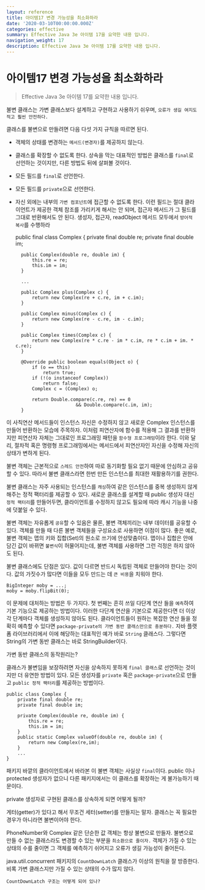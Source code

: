 ```yaml
---
layout: reference
title: 아이템17 변경 가능성을 최소화하라
date: '2020-03-10T00:00:00.000Z'
categories: effective
summary: Effective Java 3e 아이템 17을 요약한 내용 입니다.
navigation_weight: 17
description: Effective Java 3e 아이템 17를 요약한 내용 입니다.
---
```


# 아이템17 변경 가능성을 최소화하라

> Effective Java 3e 아이템 17를 요약한 내용 입니다.

불변 클래스는 가변 클래스보다 설계하고 구현하고 사용하기 쉬우며, `오류가 생길 여지도 적고 훨씬 안전하다.`

클래스를 불변으로 만들려면 다음 다섯 가지 규칙을 따르면 된다.

* 객체의 상태를 변경하는 `메서드(변경자)`를 제공하지 않는다.
* 클래스를 확장할 수 없도록 한다. 상속을 막는 대표적인 방법은 클래스를 `final`로 선언하는 것이지만, 다른 방법도 뒤에 살펴볼 것이다.
* 모든 필드를 `final`로 선언한다.
* 모든 필드를 `private`으로 선언한다.
* 자신 외에는 내부의 `가변 컴포넌트`에 접근할 수 없도록 한다. 이런 필드는 절대 클라이언트가 제공한 객체 참조를 가리키게 해서는 안 되며, 접근자 메서드가 그 필드를 그대로 반환해서도 안 된다. 생성자, 접근자, readObject 메서드 모두에서 `방어적 복사`를 수행하라

  public final class Complex { private final double re; private final double im;

  ```text
    public Complex(double re, double im) {
        this.re = re;
        this.im = im;
    }

    ...

    public Complex plus(Complex c) {
        return new Complex(re + c.re, im + c.im);
    }

    public Complex minus(Complex c) {
        return new Complex(re - c.re, im - c.im);
    }

    public Complex times(Complex c) {
        return new Complex(re * c.re - im * c.im, re * c.im + im. * c.re);
    }

    @Override public boolean equals(Object o) {
        if (o == this)
            return true;
        if (!(o instanceof Complex))
            return false;
        Complex c = (Complex) o;

        return Double.compare(c.re, re) == 0
                        && Double.compare(c.im, im);
    }
  ```

이 사칙연산 메서드들이 인스턴스 자신은 수정하지 않고 새로운 Complex 인스턴스를 만들어 반환하는 모습에 주목하자. 이처럼 피연산자에 함수를 적용해 그 결과를 반환하지만 피연산자 자체는 그대로인 프로그래밍 패턴을 `함수형 프로그래밍`이라 한다. 이와 달리, 절차적 혹은 명령형 프로그래밍에서는 메서드에서 피연산자인 자신을 수정해 자신의 상태가 변하게 된다.

불변 객체는 근본적으로 `스레드 안전`하여 따로 동기화할 필요 없기 때문에 안심하고 공유할 수 있다. 따라서 불변 클래스라면 한번 만든 인스턴스를 최대한 재활용하기를 권한다.

불변 클래스는 자주 사용되는 인스턴스를 `캐싱`하여 같은 인스턴스를 중복 생성하지 않게 해주는 정적 팩터리를 제공할 수 있다. 새로운 클래스를 설계할 때 public 생성자 대신 `정적 팩터리`를 만들어두면, 클라이언트를 수정하지 않고도 필요에 따라 캐시 기능을 나중에 덧붙일 수 있다.

불변 객체는 자유롭게 `공유`할 수 있음은 물론, 불변 객체끼리는 내부 데이터를 공유할 수 있다. 객체를 만들 때 다른 불변 객체들을 구성요소로 사용하면 이점이 많다. 좋은 예로, 불변 객체는 맵의 키와 집합\(Set\)의 원소로 쓰기에 안성맞춤이다. 맵이나 집합은 안에 담긴 값이 바뀌면 `불변식`이 허물어지는데, 불변 객체를 사용하면 그런 걱정은 하지 않아도 된다.

불변 클래스에도 단점은 있다. 값이 다르면 반드시 독립된 객체로 만들어야 한다는 것이다. 값의 가짓수가 많다면 이들을 모두 만드는 데 `큰 비용`을 치워야 한다.

```text
BigInteger moby = ...;
moby = moby.flipBit(0);
```

이 문제에 대처하는 방법은 두 가지다. 첫 번째는 흔히 쓰일 다단계 연산 들을 `예측`하여 기본 기능으로 제공하는 방법이다. 이러한 다단계 연산을 기본으로 제공한다면 더 이상 각 단계마다 객체를 생성하지 않아도 된다. 클라이언트들이 원하는 복잡한 연산 들을 정확히 예측할 수 있다면 `package-private의 가변 동반 클래스만으로 충분하다.` 자바 플랫폼 라이브러리에서 이에 해당하는 대표적인 예가 바로 `String` 클래스다. 그렇다면 String의 가변 동반 클래스는 바로 StringBuilder이다.

가변 동반 클래스의 동작원리는?

클래스가 불변임을 보장하려면 자신을 상속하지 못하게 `final 클래스`로 선언하는 것이지만 더 유연한 방법이 있다. 모든 생성자를 `private` 혹은 `package-private`으로 만들고 `public 정적 팩터리`를 제공하는 방법이다.

```text
public class Complex {
    private final double re;
    private final double im;

    private Complex(double re, double im) {
        this.re = re;
        this.im = im;
    }
    public static Complex valueOf(double re, double im) {
        return new Complex(re,im);
    }
    ...
}
```

패키지 바깥의 클라이언트에서 바라본 이 불변 객체는 사실상 `final`이다. public 이나 protected 생성자가 없으니 다른 패키지에서는 이 클래스를 확장하는 게 불가능하기 때문이다.

private 생성자로 구현된 클래스를 상속하게 되면 어떻게 될까?

게터\(getter\)가 있다고 해서 무조건 세터\(setter\)를 만들지는 말자. 클래스는 꼭 필요한 경우가 아니라면 불변이어야 한다.

PhoneNumber와 Complex 같은 단순한 값 객체는 항상 불변으로 만들자. 불변으로 만들 수 없는 클래스라도 변경할 수 있는 부분을 `최소환으로 줄이자.` 객체가 가질 수 있는 상태의 수를 줄이면 그 객체를 예측하기 쉬어지고 오류가 생길 가능성이 줄어든다.

java.util.concurrent 패키지의 `CountDownLatch` 클래스가 이상의 원칙을 잘 방증한다. 비록 가변 클래스지만 가질 수 있는 상태의 수가 많지 않다.

`CountDownLatch 구조는 어떻게 되어 있나?`

